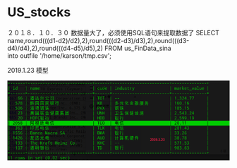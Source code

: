 # US_stocks

２０１８．１０．３０
数据量大了，必须使用SQL语句来提取数据了
SELECT name,round(((d1-d2)/d2),2),round(((d2-d3)/d3),2),round(((d3-d4)/d4),2),round(((d4-d5)/d5),2) FROM us_FinData_sina   
into outfile '/home/karson/tmp.csv';

2019.1.23 模型

![image](https://github.com/Greenbirch2007/US_stocks/blob/master/2019.1.23.png)

